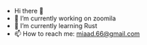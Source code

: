 - Hi there 👋
- 🔭 I’m currently working on zoomila
- 🌱 I’m currently learning Rust
- 📫 How to reach me: miaad.66@gmail.com


<!--
**miaadSh/miaadSh** is a ✨ _special_ ✨ repository because its `README.md` (this file) appears on your GitHub profile.
- 👯 I’m looking to collaborate on ...
- 🤔 I’m looking for help with ...
- 💬 Ask me about ...
- - 😄 Pronouns: ...
- ⚡ Fun fact: ...
-->
